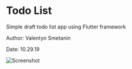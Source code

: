 # Todo List

Simple draft todo list app using Flutter framework

Author: Valentyn Smetanin

Date: 10.29.19

![Screenshot](https://github.com/valentynsmetanin/Todo-List/blob/master/todo_list.png)